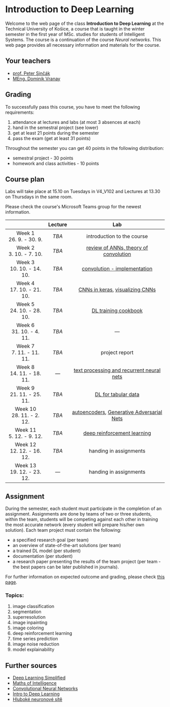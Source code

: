 # Introduction to Deep Learning

Welcome to the web page of the class **Introduction to Deep Learning** at the Technical University of Košice, a course that is taught in the winter semester in the first year of MSc. studies for students of Intelligent Systems. The course is a continuation of the course *Neural networks*. This web page provides all necessary information and materials for the course.

## Your teachers
 - [prof. Peter Sinčák](https://www.petersincak.com)
 - [MEng. Dominik Vranay](https://www.cloudai.sk/people-dominikvranay/)

## Grading
To successfully pass this course, you have to meet the following requirements:

1. attendance at lectures and labs (at most 3 absences at each)
2. hand in the semestral project (see lower)
3. get at least 21 points during the semester
4. pass the exam (get at least 31 points)

Throughout the semester you can get 40 points in the following distribution:

  - semestral project - 30 points
  - homework and class activities - 10 points

## Course plan
Labs will take place at 15.10 on Tuesdays in V4_V102 and Lectures at 13.30 on Thursdays in the same room.

Please check the course's Microsoft Teams group for the newest information.

|                              | **Lecture** |                               **Lab**                              |
|:----------------------------:|:-----------:|:------------------------------------------------------------------:|
|   Week 1<br>26. 9. - 30. 9.  |    *TBA*    |               introduction to the course               |
|   Week 2<br>3. 10. - 7. 10.  |    *TBA*    |        [review of ANNs, theory of convolution](labs/lab02-ANNs-and-convolution.ipynb)  |
|  Week 3<br>10. 10. - 14. 10.  |    *TBA*    |             [convolution - implementation](labs/lab03-convolution-from-scratch.ipynb)  |
|  Week 4<br>17. 10. - 21. 10. |    *TBA*    |   [CNNs in keras](labs/lab04-convolutional-neural-networks-lenet.ipynb), [visualizing CNNs](labs/lab04b-cnn-visualization.ipynb)              |
|  Week 5<br>24. 10. - 28. 10. |    *TBA*    |  [DL training cookbook](labs/lab05-deep-learning-cookbook.ipynb)  |
|  Week 6<br>31. 10. - 4. 11.  |    *TBA*    |                       *—*                 |
|   Week 7<br>7. 11. - 11. 11.  |    *TBA*    | project report |
|  Week 8<br>14. 11. - 18. 11.  |    *—*    |[text processing and recurrent neural nets](labs/lab07_Intro_to_text_processing_in_Deep_Learning.ipynb)      |
|  Week 9<br>21. 11. - 25. 11. |    *TBA*    |  [DL for tabular data](labs/lab08-Intro-to-structured-data-in-Deep-Learning.ipynb)  |
| Week 10<br>28. 11. - 2. 12. |    *TBA*    | [autoencoders](labs/lab09-introduction-to-autoencoders.ipynb), [Generative Adversarial Nets](labs/lab10-generative-adversarial-networks.ipynb) |
|  Week 11<br>5. 12. - 9. 12. |    *TBA*    | [deep reinforcement learning](labs/lab11-deep-reinforcement-learning.ipynb)|
|  Week 12<br>12. 12. - 16. 12. |    *TBA*    |           handing in assignments          |
| Week 13<br>19. 12. - 23. 12. |     *—*     |           handing in assignments         |

## Assignment
During the semester, each student must participate in the completion of an assignment. Assignments are done by teams of two or three students, within the team, students will be competing against each other in training the most accurate network (every student will prepare his/her own solution). Each team project must contain the following:

 - a specified research goal (per team)
 - an overview of state-of-the-art solutions (per team)
 - a trained DL model (per student)
 - documentation (per student)
 - a research paper presenting the results of the team project (per team - the best papers can be later published in journals).

For further information on expected outcome and grading, please check [this page](assignment.md).

### Topics:
 1. image classification
 2. segmentation
 3. superresolution
 4. image inpainting
 5. image coloring
 6. deep reinforcement learning
 7. time series prediction
 8. image noise reduction
 9. model explainability

## Further sources
 - [Deep Learning Simplified](https://www.youtube.com/watch?v=b99UVkWzYTQ&list=PLjJh1vlSEYgvGod9wWiydumYl8hOXixNu )
 - [Maths of Intelligence](https://www.youtube.com/watch?v=xRJCOz3AfYY&list=PL2-dafEMk2A7mu0bSksCGMJEmeddU_H4D)
 - [Convolutional Neural Networks](https://www.youtube.com/watch?v=ArPaAX_PhIs&list=PLkDaE6sCZn6Gl29AoE31iwdVwSG-KnDzF)
 - [Intro to Deep Learning](http://introtodeeplearning.com)
 - [Hluboké neuronové sítě](https://www.vutbr.cz/www_base/zav_prace_soubor_verejne.php?file_id=119294)
